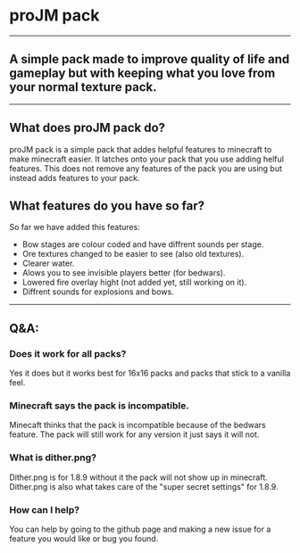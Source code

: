 # proJM pack
---
## A simple pack made to improve quality of life and gameplay but with keeping what you love from your normal texture pack.
---
## What does proJM pack do?
proJM pack is a simple pack that addes helpful features to minecraft to make minecraft easier. It latches onto your pack that you use adding helful features. This does not remove any features of the pack you are using but instead adds features to your pack.

## What features do you have so far?
So far we have added this features:
- Bow stages are colour coded and have diffrent sounds per stage.
- Ore textures changed to be easier to see (also old textures).
- Clearer water.
- Alows you to see invisible players better (for bedwars).
- Lowered fire overlay hight (not added yet, still working on it).
- Diffrent sounds for explosions and bows.

---
## Q&A:
### Does it work for all packs?
Yes it does but it works best for 16x16 packs and packs that stick to a vanilla feel.
### Minecraft says the pack is incompatible.
Minecaft thinks that the pack is incompatible because of the bedwars feature. The pack will still work for any version it just says it will not.
### What is dither.png?
Dither.png is for 1.8.9 without it the pack will not show up in minecraft. Dither.png is also what takes care of the "super secret settings" for 1.8.9.
### How can I help?
You can help by going to the github page and making a new issue for a feature you would like or bug you found.
